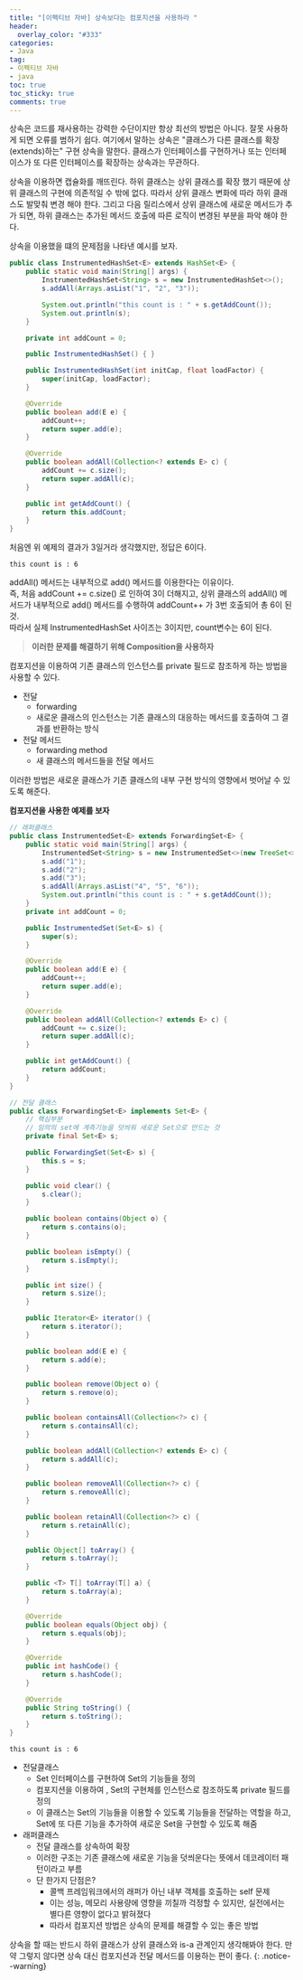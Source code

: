 ```yaml
---
title: "[이펙티브 자바] 상속보다는 컴포지션을 사용하라 "
header:
  overlay_color: "#333"
categories:
- Java
tag: 
- 이펙티브 자바
- java 
toc: true
toc_sticky: true
comments: true
---
```


상속은 코드를 재사용하는 강력한 수단이지만 항상 최선의 방법은 아니다. 
잘못 사용하게 되면 오류를 범하기 쉽다. 
여기에서 말하는 상속은 "클래스가 다른 클래스를 확장(extends)하는" 구현 상속을 말한다. 
클래스가 인터페이스를 구현하거나 또는 인터페이스가 또 다른 인터페이스를 확장하는 상속과는 무관하다.  

상속을 이용하면 캡슐화를 깨뜨린다. 
하위 클래스는 상위 클래스를 확장 했기 때문에 상위 클래스의 구현에 의존적일 수 밖에 없다. 
따라서 상위 클래스 변화에 따라 하위 클래스도 발맞춰 변경 해야 한다. 
그리고 다음 릴리스에서 상위 클래스에 새로운 메서드가 추가 되면, 하위 클래스는 추가된 메서드 호출에 따른 
로직이 변경된 부분을 파악 해야 한다.  

상속을 이용했을 떄의 문제점을 나타낸 예시를 보자.

```java
public class InstrumentedHashSet<E> extends HashSet<E> {
    public static void main(String[] args) {
        InstrumentedHashSet<String> s = new InstrumentedHashSet<>();
        s.addAll(Arrays.asList("1", "2", "3"));

        System.out.println("this count is : " + s.getAddCount()); 
        System.out.println(s);
    }

    private int addCount = 0;

    public InstrumentedHashSet() { }

    public InstrumentedHashSet(int initCap, float loadFactor) {
        super(initCap, loadFactor);
    }

    @Override
    public boolean add(E e) {
        addCount++;
        return super.add(e);
    }

    @Override
    public boolean addAll(Collection<? extends E> c) {
        addCount += c.size();
        return super.addAll(c);
    }

    public int getAddCount() {
        return this.addCount;
    }
}
```
처음엔 위 예제의 결과가 3일거라 생각했지만, 정답은 6이다. 
```
this count is : 6
```

addAll() 메서드는 내부적으로 add() 메서드를 이용한다는 이유이다.  
즉, 처음 addCount += c.size() 로 인하여 3이 더해지고, 상위 클래스의 addAll() 메서드가 내부적으로
add() 메서드를 수행하여 addCount++ 가 3번 호출되어 총 6이 된 것.  
따라서 실제 InstrumentedHashSet 사이즈는 3이지만, count변수는 6이 된다.  

> **이러한 문제를 해결하기 위해 Composition을 사용하자**

컴포지션을 이용하여 기존 클래스의 인스턴스를 private 필드로 참조하게 하는 방법을 사용할 수 있다. 
- 전달
    - forwarding
    - 새로운 클래스의 인스턴스는 기존 클래스의 대응하는 메서드를 호출하여 그 결과를 반환하는 방식
- 전달 메서드
    - forwarding method
    - 새 클래스의 메서드들을 전달 메서드
    
이러한 방법은 새로운 클래스가 기존 클래스의 내부 구현 방식의 영향에서 벗어날 수 있도록 해준다. 

**컴포지션을 사용한 예제를 보자**

```java
// 래퍼클래스 
public class InstrumentedSet<E> extends ForwardingSet<E> {
    public static void main(String[] args) {
        InstrumentedSet<String> s = new InstrumentedSet<>(new TreeSet<>());
        s.add("1");
        s.add("2");
        s.add("3");
        s.addAll(Arrays.asList("4", "5", "6"));
        System.out.println("this count is : " + s.getAddCount());
    }
    private int addCount = 0;

    public InstrumentedSet(Set<E> s) {
        super(s);
    }

    @Override
    public boolean add(E e) {
        addCount++;
        return super.add(e);
    }

    @Override
    public boolean addAll(Collection<? extends E> c) {
        addCount += c.size();
        return super.addAll(c);
    }

    public int getAddCount() {
        return addCount;
    }
}
```

```java
// 전달 클래스
public class ForwardingSet<E> implements Set<E> {
    // 핵심부분
    // 임의의 set에 계측기능을 덧씌워 새로운 Set으로 만드는 것
    private final Set<E> s;

    public ForwardingSet(Set<E> s) {
        this.s = s;
    }

    public void clear() {
        s.clear();
    }

    public boolean contains(Object o) {
        return s.contains(o);
    }

    public boolean isEmpty() {
        return s.isEmpty();
    }

    public int size() {
        return s.size();
    }

    public Iterator<E> iterator() {
        return s.iterator();
    }

    public boolean add(E e) {
        return s.add(e);
    }

    public boolean remove(Object o) {
        return s.remove(o);
    }

    public boolean containsAll(Collection<?> c) {
        return s.containsAll(c);
    }

    public boolean addAll(Collection<? extends E> c) {
        return s.addAll(c);
    }

    public boolean removeAll(Collection<?> c) {
        return s.removeAll(c);
    }

    public boolean retainAll(Collection<?> c) {
        return s.retainAll(c);
    }

    public Object[] toArray() {
        return s.toArray();
    }

    public <T> T[] toArray(T[] a) {
        return s.toArray(a);
    }

    @Override
    public boolean equals(Object obj) {
        return s.equals(obj);
    }

    @Override
    public int hashCode() {
        return s.hashCode();
    }

    @Override
    public String toString() {
        return s.toString();
    }
}
```

```
this count is : 6
```

- 전달클래스
    - Set 인터페이스를 구현하여 Set의 기능들을 정의
    - 컴포지션을 이용하여 , Set의 구현체를 인스턴스로 참조하도록 private 필드를 정의
    - 이 클래스는 Set의 기능들을 이용할 수 있도록 기능들을 전달하는 역할을 하고, Set에 또 다른 기능을 추가하여 새로운 Set을 구현할 수 있도록 해줌 
- 래퍼클래스
    - 전달 클래스를 상속하여 확장
    - 이러한 구조는 기존 클래스에 새로운 기능을 덧씌운다는 뜻에서 데코레이터 패턴이라고 부름 
    - 단 한가지 단점은?
        - 콜백 프레임워크에서의 래퍼가 아닌 내부 객체를 호출하는 self 문제
        - 이는 성능, 메모리 사용량에 영향을 끼칠까 걱정할 수 있지만, 실전에서는 별다른 영향이 없다고 밝혀졌다
        - 따라서 컴포지션 방법은 상속의 문제를 해결할 수 있는 좋은 방법

상속을 할 때는 반드시 하위 클래스가 상위 클래스와 is-a 관계인지 생각해봐야 한다. 만약 그렇지 않다면 상속 대신 컴포지션과 전달 메서드를 이용하는 편이 좋다.
{: .notice--warning}